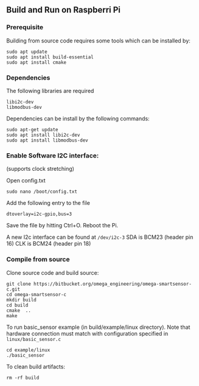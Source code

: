 ## Build and Run on Raspberri Pi

### Prerequisite
Building from source code requires some tools which can be installed by:
```
sudo apt update
sudo apt install build-essential
sudo apt install cmake
```

### Dependencies
The following libraries are required
```
libi2c-dev
libmodbus-dev
```

Dependencies can be install by the following commands:

```
sudo apt-get update
sudo apt install libi2c-dev
sudo apt install libmodbus-dev
```

### Enable Software I2C interface:
(supports clock stretching)

Open config.txt
```
sudo nano /boot/config.txt
```

Add the following entry to the file
```
dtoverlay=i2c-gpio,bus=3
```

Save the file by hitting Ctrl+O. Reboot the Pi.

A new I2c interface can be found at `/dev/i2c-3`
SDA is BCM23 (header pin 16)
CLK is BCM24 (header pin 18)

### Compile from source

Clone source code and build source:
```
git clone https://bitbucket.org/omega_engineering/omega-smartsensor-c.git
cd omega-smartsensor-c
mkdir build
cd build
cmake  ..
make
```

To run basic_sensor example (in build/example/linux directory). Note that hardware connection must match with configuration specified in `linux/basic_sensor.c`
```
cd example/linux
./basic_sensor
```

To clean build artifacts:
```
rm -rf build
```
